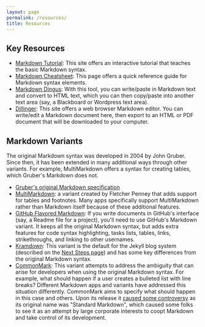 ```yaml
---
layout: page
permalink: /resources/
title: Resources
---
```

## Key Resources

* [Markdown Tutorial](http://www.markdowntutorial.com/): This site offers an interactive tutorial that teaches the basic Markdown syntax.
* [Markdown Cheatsheet](https://github.com/adam-p/markdown-here/wiki/Markdown-Cheatsheet): This page offers a quick reference guide for Markdown syntax elements.
* [Markdown Dingus](http://daringfireball.net/projects/markdown/dingus): With this tool, you can write/paste in Markdown text and convert to HTML text, which you can then copy/paste into another text area (say, a Blackboard or Wordpress text area).
* [Dillinger](http://dillinger.io/): This site offers a web browser Markdown editor. You can write/edit a Markdown document here, then export to an HTML or PDF document that will be downloaded to your computer.

## Markdown Variants

The original Markdown syntax was developed in 2004 by John Gruber. Since then, it has been extended in many additional ways through other variants. For example, MultiMarkdown offers a syntax for creating tables, which Gruber's Markdown does not.

* [Gruber's original Markdown specification](https://daringfireball.net/projects/markdown/)
* [MultiMarkdown](http://fletcherpenney.net/multimarkdown/): a variant created by Fletcher Penney that adds support for tables and footnotes. Many apps specifically support MultiMarkdown rather than Markdown itself because of these additional features.
* [GitHub Flavored Markdown](https://guides.github.com/features/mastering-markdown/#GitHub-flavored-markdown): If you write documents in GitHub's interface (say, a Readme file for a project), you'll need to use GitHub's Markdown variant. It keeps all the original Markdown syntax, but adds extra features for code syntax highlighting, tasks lists, tables, links, strikethroughs, and linking to other usernames.
* [Kramdown](http://kramdown.gettalong.org/syntax.html): This variant is the default for the Jekyll blog system (described on the [Next Steps page](/next/index.html#blog)) and has some key differences from the original Markdown syntax.
* [CommonMark](http://spec.commonmark.org/): This variant attempts to address the ambiguity that can arise for developers when using the original Markdown syntax. For example, what should happen if a user creates a bulleted list with line breaks? Different Markdown apps and variants have addressed this situation differently. CommonMark aims to specify what should happen in this case and others. Upon its release it [caused some controversy](http://arstechnica.com/information-technology/2014/10/markdown-throwdown-what-happens-when-foss-software-gets-corporate-backing/2/) as its original name was "Standard Markdown", which caused some folks to see it as an attempt by large corporate interests to coopt Markdown and take control of its development.
